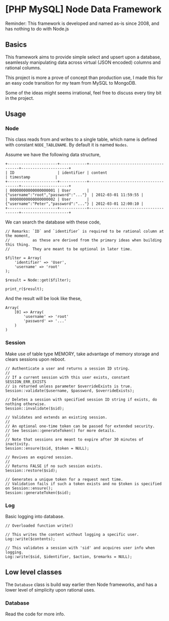 # [PHP MySQL] Node Data Framework

Reminder: This framework is developed and named as-is since 2008, and has nothing to do with Node.js

## Basics

This framework aims to provide simple select and upsert upon a database, seamlessly manipulating data across virtual (JSON encoded) columns and rational columns.

This project is more a prove of concept than production use, I made this for an easy code transition for my team from MySQL to MongoDB.

Some of the ideas might seems irrational, feel free to discuss every tiny bit in the project.

## Usage
### Node

This class reads from and writes to a single table, which name is defined with constant `NODE_TABLENAME`. By default it is named `Nodes`.

Assume we have the following data structure,

	+----------------------+------------+---------------------------------------+---------------------+
	| ID                   | identifier | content                               | timestamp           |
	+----------------------+------------+---------------------------------------+---------------------+
	| 00000000000000000001 | User       | {"username":"root","password":"..."}  | 2012-03-01 11:59:55 |
	| 00000000000000000002 | User       | {"username":"Peter","password":"..."} | 2012-03-01 12:00:10 |
	+----------------------+------------+---------------------------------------+---------------------+

We can search the database with these code,

	// Remarks: `ID` and `identifier` is required to be rational column at the moment,
	//          as these are derived from the primary ideas when building this thing.
	//          They are meant to be optional in later time.

	$filter = Array(
		'identifier' => 'User',
		'username' => 'root'
	);
	
	$result = Node::get($filter);
	
	print_r($result);
	
And the result will be look like these,

	Array(
		[0] => Array(
			'username' => 'root'
			'password' => '...'
		)
	)

### Session

Make use of table type MEMORY, take advantage of memory storage and clears sessions upon reboot.

	// Authenticate a user and returns a session ID string.
	//
	// If a current session with this user exists, constant SESSION_ERR_EXISTS 
	// is returned unless parameter $overrideExists is true.
	Session::validate($username, $password, $overrideExists);
	
	// Deletes a session with specified session ID string if exists, do nothing otherwise.
	Session::invalidate($sid);
	
	// Validates and extends an existing session.
	//
	// An optional one-time token can be passed for extended security.
	// See Session::generateToken() for more details.
	//
	// Note that sessions are meant to expire after 30 minutes of inactivity.
	Session::ensure($sid, $token = NULL);
	
	// Revives an expired session.
	//
	// Returns FALSE if no such session exists.
	Session::restore($sid);
	
	// Generates a unique token for a request next time.
	// Validation fails if such a token exists and no $token is specified on Session::ensure();
	Session::generateToken($sid);

### Log

Basic logging into database.

	// Overloaded function write()
	
	// This writes the content without logging a specific user.
	Log::write($contents);
	
	// This validates a session with 'sid' and acquires user info when logging.
	Log::write($sid, $identifier, $action, $remarks = NULL);

## Low level classes

The `Database` class is build way earlier then Node frameworks, and has a lower level of simplicity upon rational uses.

### Database

Read the code for more info.
